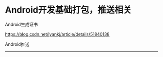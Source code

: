 # Android开发基础打包，推送相关

Android生成证书

https://blog.csdn.net/lyankj/article/details/51840138



Android推送





****